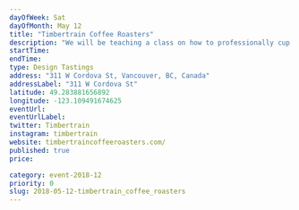 ```yaml
---
dayOfWeek: Sat
dayOfMonth: May 12
title: "Timbertrain Coffee Roasters"
description: "We will be teaching a class on how to professionally cup coffees to identify tasting notes and flavours.<br> In specialty coffee, impact can be a coffee that leaves an impression on you. Flavours that pop in new and interesting ways, or invoke a memory that you didn't realize you had. <br> "
startTime: 
endTime: 
type: Design Tastings
address: "311 W Cordova St, Vancouver, BC, Canada"
addressLabel: "311 W Cordova St"
latitude: 49.283881656892
longitude: -123.109491674625
eventUrl: 
eventUrlLabel: 
twitter: Timbertrain
instagram: timbertrain
website: timbertraincoffeeroasters.com/
published: true
price: 

category: event-2018-12
priority: 0
slug: 2018-05-12-timbertrain_coffee_roasters
---
```

